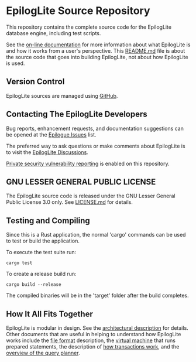 # EpilogLite Source Repository

This repository contains the complete source code for the EpilogLite database engine, including test scripts.

See the [on-line documentation](https://github.com/jeleniel/epiloglite/wiki) for more information about what EpilogLite is and how it works from a user's perspective. This [README.md](README.md) file is about the source code that goes into building EpilogLite, not about how EpilogLite is used.

## Version Control

EpilogLite sources are managed using [GitHub](https://github.com/jeleniel/epiloglite).

## Contacting The EpilogLite Developers

Bug reports, enhancement requests, and documentation suggestions can be opened at the [Epilogue Issues](https://github.com/jeleniel/epilogelite/issues) list.

The preferred way to ask questions or make comments about EpilogLite is to visit the [EpilogLite Discussions](https://github.com/jeleniel/epiloglite/discussions).

[Private security vulnerability reporting](https://docs.github.com/en/code-security/security-advisories/guidance-on-reporting-and-writing-information-about-vulnerabilities/privately-reporting-a-security-vulnerability) is enabled on this repository.

## GNU LESSER GENERAL PUBLIC LICENSE

The EpilogLite source code is released under the GNU Lesser General Public License 3.0 only. See [LICENSE.md](LICENSE.md) for details.

## Testing and Compiling

Since this is a Rust application, the normal 'cargo' commands can be used to test or build the application.

To execute the test suite run:

```shell
cargo test
```

To create a release build run:

```shell
cargo build --release
```

The compiled binaries will be in the 'target' folder after the build completes.

## How It All Fits Together

EpilogLite is modular in design. See the [architectural description](design/ARCHITECTURE.md) for details. Other documents that are useful in helping to understand how EpilogLite works include the [file format](design/FILEFORMAT.md) description, the [virtual machine](design/VIRTUALMACHINE.md) that runs prepared statements, the description of [how transactions work](design/TRANSACTIONS.md), and the [overview of the query planner](design/QUERYPLANNER.md).

